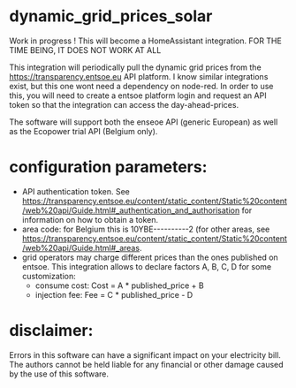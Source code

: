 # dynamic_grid_prices_solar


Work in progress ! This will become a HomeAssistant integration. FOR THE TIME BEING, IT DOES NOT WORK AT ALL

This integration will periodically pull the dynamic grid prices from the https://transparency.entsoe.eu API platform.
I know similar integrations exist, but this one wont need a dependency on node-red.
In order to use this, you will need to create a entsoe platform login and request an API token so that the integration can access the day-ahead-prices.

The software will support both the enseoe API (generic European) as well as the Ecopower trial API (Belgium only).

# configuration parameters:
- API authentication token. See https://transparency.entsoe.eu/content/static_content/Static%20content/web%20api/Guide.html#_authentication_and_authorisation for information on how to obtain a token.
- area code: for Belgium this is 10YBE----------2 (for other areas, see https://transparency.entsoe.eu/content/static_content/Static%20content/web%20api/Guide.html#_areas.
- grid operators may charge different prices than the ones published on entsoe. This integration allows to declare factors A, B, C, D for some customization:
  - consume cost: Cost = A * published_price + B
  - injection fee:  Fee = C * published_price - D



 # disclaimer:
 Errors in this software can have a significant impact on your electricity bill.
 The authors cannot be held liable for any financial or other damage caused by the use of this software. 

